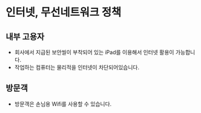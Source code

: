 # 인터넷, 무선네트워크 정책

## 내부 고용자
- 회사에서 지급된 보안씰이 부착되어 있는 iPad를 이용해서 인터넷 활용이 가능합니다.
- 작업하는 컴퓨터는 물리적을 인터넷이 차단되어있습니다.

## 방문객
- 방문객은 손님용 Wifi를 사용할 수 있습니다.
